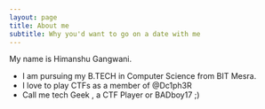 ```yaml
---
layout: page
title: About me
subtitle: Why you'd want to go on a date with me
---
```


My name is Himanshu Gangwani. 
- I am pursuing my B.TECH in Computer Science from BIT Mesra. 
- I love to play CTFs as a member of @Dc1ph3R 
- Call me tech Geek , a CTF Player or BADboy17 ;)

